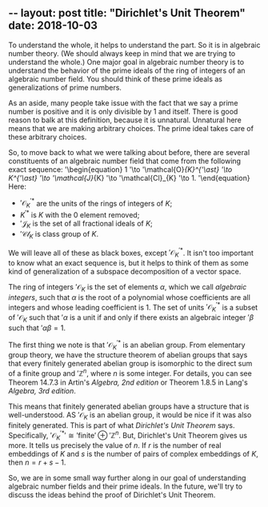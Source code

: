 --
layout: post
title: "Dirichlet's Unit Theorem"
date: 2018-10-03
---

To understand the whole, it helps to understand the part.
So it is in algebraic number theory.
(We should always keep in mind that we are trying to understand the whole.)
One major goal in algebraic number theory is to understand the behavior of the prime ideals of the ring of integers of an algebraic number field.
You should think of these prime ideals as generalizations of prime numbers.

As an aside, many people take issue with the fact that we say a prime number is positive and it is only divisible by 1 and itself.
There is good reason to balk at this definition, because it is unnatural.
Unnatural here means that we are making arbitrary choices.
The prime ideal takes care of these arbitrary choices.

So, to move back to what we were talking about before, there are several constituents of an algebraic number field that come from the following exact sequence:
'\begin{equation}
1 '\to '\mathcal{O}_{K}^{'\ast} '\to K^{'\ast} '\to '\mathcal{J}_{K} '\to '\mathcal{Cl}_{K} '\to 1.
'\end{equation}
Here:
* $'\mathcal{O}_{K}^{'\ast}$ are the units of the rings of integers of $K$;
* $K^{'\ast}$ is $K$ with the $0$ element removed;
* $'\mathcal{J}_{K}$ is the set of all fractional ideals of $K$;
* $'\mathcal{Cl}_{K}$ is class group of $K$.

We will leave all of these as black boxes, except $'\mathcal{O}_{K}^{'\ast}$.
It isn't too important to know what an exact sequence is, but it helps to think of them as some kind of generalization of a subspace decomposition of a vector space.

The ring of integers $'\mathcal{O}_{K}$ is the set of elements $\alpha$, which we call *algebraic integers*, such that $\alpha$ is the root of a polynomial whose coefficients are all integers and whose leading coefficient is 1.
The set of units $'\mathcal{O}_{K}^{'\ast}$ is a subset of $'\mathcal{O}_{K}$ such that $'\alpha$ is a unit if and only if there exists an algebraic integer $'\beta$ such that $'\alpha \beta = 1$.

The first thing we note is that $'\mathcal{O}_{K}^{'\ast}$ is an abelian group.
From elementary group theory, we have the structure theorem of abelian groups that says that every finitely generated abelian group is isomorphic to the direct sum of a finite group and $'\mathbb{Z}^{n}$, where $n$ is some integer.
For details, you can see Theorem 14.7.3 in Artin's _Algebra, 2nd edition_ or Theorem 1.8.5 in Lang's _Algebra, 3rd edition_.

This means that finitely generated abelian groups have a structure that is well-understood.
AS $'\mathcal{O}_{K}$ is an abelian group, it would be nice if it was also finitely generated.
This is part of what *Dirichlet's Unit Theorem* says.
Specifically, $'\mathcal{O}_{K}^{'\ast} '\cong '\text{finite} '\oplus '\mathbb{Z}^{n}$.
But, Dirichlet's Unit Theorem gives us more.
It tells us precisely the value of $n$.
If $r$ is the number of real embeddings of $K$ and $s$ is the number of pairs of complex embeddings of $K$, then $n = r + s - 1$.

So, we are in some small way further along in our goal of understanding algebraic number fields and their prime ideals.
In the future, we'll try to discuss the ideas behind the proof of Dirichlet's Unit Theorem.

